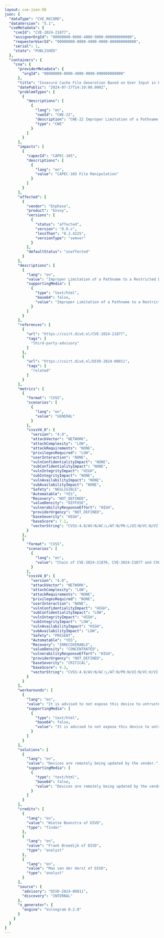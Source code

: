 ```yaml
---
layout: cve-json-50
json: {
  "dataType": "CVE_RECORD",
  "dataVersion": "5.1",
  "cveMetadata": {
    "cveId": "CVE-2024-21877",
    "assignerOrgId": "00000000-0000-4000-9000-000000000000",
    "requesterUserId": "00000000-0000-4000-9000-000000000000",
    "serial": 1,
    "state": "PUBLISHED"
  },
  "containers": {
    "cna": {
      "providerMetadata": {
        "orgId": "00000000-0000-4000-9000-000000000000"
      },
      "title": "Insecure Cache File Generation Based on User Input in Enphase Envoy version <= 8.x",
      "datePublic": "2024-07-17T14:10:00.000Z",
      "problemTypes": [
        {
          "descriptions": [
            {
              "lang": "en",
              "cweId": "CWE-22",
              "description": "CWE-22 Improper Limitation of a Pathname to a Restricted Directory ('Path Traversal')",
              "type": "CWE"
            }
          ]
        }
      ],
      "impacts": [
        {
          "capecId": "CAPEC-165",
          "descriptions": [
            {
              "lang": "en",
              "value": "CAPEC-165 File Manipulation"
            }
          ]
        }
      ],
      "affected": [
        {
          "vendor": "Enphase",
          "product": "Envoy",
          "versions": [
            {
              "status": "affected",
              "version": "8.0.x",
              "lessThan": "8.2.4225",
              "versionType": "semver"
            }
          ],
          "defaultStatus": "unaffected"
        }
      ],
      "descriptions": [
        {
          "lang": "en",
          "value": "Improper Limitation of a Pathname to a Restricted Directory ('Path Traversal') vulnerability through a URL parameter in Enphase Envoy allows File Manipulation. The endpoint requires authentication. This issue affects Envoy: from 8.0.X before 8.2.4225.",
          "supportingMedia": [
            {
              "type": "text/html",
              "base64": false,
              "value": "Improper Limitation of a Pathname to a Restricted Directory ('Path Traversal') vulnerability through a URL parameter in Enphase Envoy allows File Manipulation. The endpoint requires authentication. <p>This issue affects Envoy: from 8.0.X before 8.2.4225.</p>"
            }
          ]
        }
      ],
      "references": [
        {
          "url": "https://csirt.divd.nl/CVE-2024-21877",
          "tags": [
            "third-party-advisory"
          ]
        },
        {
          "url": "https://csirt.divd.nl/DIVD-2024-00011",
          "tags": [
            "related"
          ]
        }
      ],
      "metrics": [
        {
          "format": "CVSS",
          "scenarios": [
            {
              "lang": "en",
              "value": "GENERAL"
            }
          ],
          "cvssV4_0": {
            "version": "4.0",
            "attackVector": "NETWORK",
            "attackComplexity": "LOW",
            "attackRequirements": "NONE",
            "privilegesRequired": "LOW",
            "userInteraction": "NONE",
            "vulnConfidentialityImpact": "NONE",
            "subConfidentialityImpact": "NONE",
            "vulnIntegrityImpact": "HIGH",
            "subIntegrityImpact": "NONE",
            "vulnAvailabilityImpact": "NONE",
            "subAvailabilityImpact": "NONE",
            "Safety": "NEGLIGIBLE",
            "Automatable": "YES",
            "Recovery": "NOT_DEFINED",
            "valueDensity": "DIFFUSE",
            "vulnerabilityResponseEffort": "HIGH",
            "providerUrgency": "NOT_DEFINED",
            "baseSeverity": "HIGH",
            "baseScore": 7.1,
            "vectorString": "CVSS:4.0/AV:N/AC:L/AT:N/PR:L/UI:N/VC:N/VI:H/VA:N/SC:N/SI:N/SA:N/S:N/AU:Y/V:D/RE:H"
          }
        },
        {
          "format": "CVSS",
          "scenarios": [
            {
              "lang": "en",
              "value": "Chain of CVE-2024-21876, CVE-2024-21877 and CVE-2024-21878"
            }
          ],
          "cvssV4_0": {
            "version": "4.0",
            "attackVector": "NETWORK",
            "attackComplexity": "LOW",
            "attackRequirements": "NONE",
            "privilegesRequired": "NONE",
            "userInteraction": "NONE",
            "vulnConfidentialityImpact": "HIGH",
            "subConfidentialityImpact": "LOW",
            "vulnIntegrityImpact": "HIGH",
            "subIntegrityImpact": "LOW",
            "vulnAvailabilityImpact": "HIGH",
            "subAvailabilityImpact": "LOW",
            "Safety": "PRESENT",
            "Automatable": "YES",
            "Recovery": "IRRECOVERABLE",
            "valueDensity": "CONCENTRATED",
            "vulnerabilityResponseEffort": "HIGH",
            "providerUrgency": "NOT_DEFINED",
            "baseSeverity": "CRITICAL",
            "baseScore": 9.3,
            "vectorString": "CVSS:4.0/AV:N/AC:L/AT:N/PR:N/UI:N/VC:H/VI:H/VA:H/SC:L/SI:L/SA:L/S:P/AU:Y/R:I/V:C/RE:H"
          }
        }
      ],
      "workarounds": [
        {
          "lang": "en",
          "value": "It is advised to not expose this device to untrusted network acces. In other words, make sure this device is not reachable from the internet, a guest network or a public network.",
          "supportingMedia": [
            {
              "type": "text/html",
              "base64": false,
              "value": "It is advised to not expose this device to untrusted network acces. In other words, make sure this device is not reachable from the internet, a guest network or a public network."
            }
          ]
        }
      ],
      "solutions": [
        {
          "lang": "en",
          "value": "Devices are remotely being updated by the vendor.",
          "supportingMedia": [
            {
              "type": "text/html",
              "base64": false,
              "value": "Devices are remotely being updated by the vendor."
            }
          ]
        }
      ],
      "credits": [
        {
          "lang": "en",
          "value": "Wietse Boonstra of DIVD",
          "type": "finder"
        },
        {
          "lang": "en",
          "value": "Frank Breedijk of DIVD",
          "type": "analyst"
        },
        {
          "lang": "en",
          "value": "Max van der Horst of DIVD",
          "type": "analyst"
        }
      ],
      "source": {
        "advisory": "DIVD-2024-00011",
        "discovery": "INTERNAL"
      },
      "x_generator": {
        "engine": "Vulnogram 0.2.0"
      }
    }
  }
}
---
```

